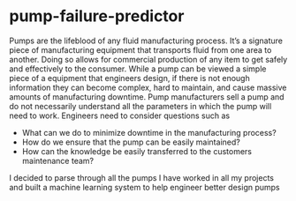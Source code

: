 # pump-failure-predictor

Pumps are the lifeblood of any fluid manufacturing process. It’s a signature piece of manufacturing equipment that transports fluid from one area to another. Doing so allows for commercial production of any item to get safely and effectively to the consumer. While a pump can be viewed a simple piece of a equipment that engineers design, if there is not enough information they can become complex, hard to maintain, and cause massive amounts of manufacturing downtime. Pump manufacturers sell a pump and do not necessarily understand all the parameters in which the pump will need to work. Engineers need to consider questions such as

- What can we do to minimize downtime in the manufacturing process? 
- How do we ensure that the pump can be easily maintained? 
- How can the knowledge be easily transferred to the customers maintenance team? 

I decided to parse through all the pumps I have worked in all my projects and built a machine learning system to help engineer better design pumps
